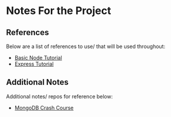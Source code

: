 # Notes For the Project

## References

Below are a list of references to use/ that will be used throughout:

- [Basic Node Tutorial](https://github.com/wilsonj806/basic-node-tut)
- [Express Tutorial](https://github.com/wilsonj806/express-tut)

## Additional Notes

Additional notes/ repos for reference below:

- [MongoDB Crash Course](./mongodb-crash.md)